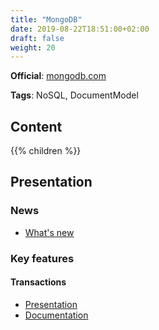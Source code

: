 ```yaml
---
title: "MongoDB"
date: 2019-08-22T18:51:00+02:00
draft: false
weight: 20
---
```


**Official**: [mongodb.com](https://www.mongodb.com/)

**Tags**: NoSQL, DocumentModel

## Content

{{% children %}}

## Presentation

### News

- [What's new](https://www.mongodb.com/new)

### Key features

#### Transactions

- [Presentation](https://www.mongodb.com/transactions)
- [Documentation](https://docs.mongodb.com/manual/core/transactions/)

